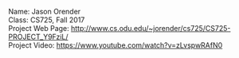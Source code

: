 Name: Jason Orender  
Class: CS725, Fall 2017  
Project Web Page: http://www.cs.odu.edu/~jorender/cs725/CS725-PROJECT_Y9FziL/  
Project Video: https://www.youtube.com/watch?v=zLvspwRAfN0
